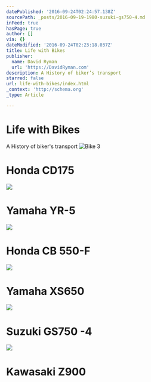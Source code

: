 ```yaml
---
datePublished: '2016-09-24T02:24:57.138Z'
sourcePath: _posts/2016-09-19-1980-suzuki-gs750-4.md
inFeed: true
hasPage: true
author: []
via: {}
dateModified: '2016-09-24T02:23:18.037Z'
title: Life with Bikes
publisher:
  name: David Ryman
  url: 'https://DavidRyman.com'
description: A History of biker’s transport
starred: false
url: life-with-bikes/index.html
_context: 'http://schema.org'
_type: Article

---
```

# Life with Bikes

A History of biker's transport
![Bike 3](https://the-grid-user-content.s3-us-west-2.amazonaws.com/2b5d5bd3-1826-4a76-a4cc-2b521184ec56.jpg)

# Honda CD175
![](https://the-grid-user-content.s3-us-west-2.amazonaws.com/f870b9cd-8d50-4e4d-bfef-cadc2494675d.jpg)

# Yamaha YR-5
![](https://the-grid-user-content.s3-us-west-2.amazonaws.com/5318de52-36f3-4021-bc60-dd22941764f6.jpg)

# Honda CB 550-F
![](https://the-grid-user-content.s3-us-west-2.amazonaws.com/9209c5bb-4ca3-450f-909c-7258c02ac82e.jpg)

# Yamaha XS650
![](https://the-grid-user-content.s3-us-west-2.amazonaws.com/7764d2af-ac1d-464b-a2c2-c570f6124868.jpg)

# Suzuki GS750 -4
![](https://the-grid-user-content.s3-us-west-2.amazonaws.com/baedbe2e-2592-4284-8c76-32faa05507f2.jpg)

# Kawasaki Z900